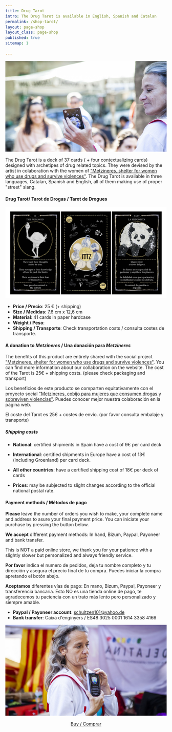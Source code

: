 ```yaml
---
title: Drug Tarot
intro: The Drug Tarot is available in English, Spanish and Catalan
permalink: /shop-tarot/
layout: page-shop
layout_class: page-shop
published: true
sitemap: 1

---
```


[![product Tarot](/media/images/DrugTarot18.jpg)](/shop-tarot)

The Drug Tarot is a deck of 37 cards ( + four contextualizing cards) designed with archetipes of drug related topics. They were devised by the artist in colaboration with the women of ["Metzineres, shelter for women who use drugs and survive violences"][metzineres]. The Drug Tarot is available in three languages, Catalan, Spanish and English, all of them making use of proper "street" slang.

#### Drug Tarot/ Tarot de Drogas / Tarot de Drogues

[![producto Tarot de Drogas](/media/images/DrugTarot2.jpg)](/shop-posters)

- **Price / Precio**: 25 € (+ shipping)
- **Size / Medidas**: 7,6 cm x 12,6 cm
- **Material**: 41 cards in paper hardcase
- **Weight / Peso**:
- **Shipping / Transporte**: Check transportation costs / consulta costes de transporte.

#### A donation to _Metzineres_ / Una donación para _Metzineres_

The benefits of this product are entirely shared with the social project ["Metzineres, shelter for women who use drugs and survive violences"][metzineres]. You can find more information about our collaboration on the website.
The cost of the Tarot is 25€ + shipping costs. (please check packaging and transport)

Los beneficios de este producto se comparten equitativamente con el proyecto social ["Metzineres, cobijo para mujeres que consumen drogas y sobreviven violencias"][metzineres]. Puedes conocer mejor nuestra colaboración en la pagina web.

[metzineres]: http://metzineres.net/

El coste del Tarot es 25€ + costes de envío. (por favor consulta embalaje y transporte)

##### Shipping costs

- **National**: certified shipments in Spain have a cost of 9€ per card deck

- **International**: certified shipments in Europe have a cost of 13€ (including Groenland) per card deck.

- **All other countries**: have a certified shipping cost of 18€ per deck of cards
- **Prices**: may be subjected to slight changes according to the official national postal rate.


#### Payment methods / Métodos de pago

**Please** leave the number of orders you wish to make, your complete name and address to asure your final payment price. You can iniciate your purchase by pressing the button below.

**We accept** different  payment methods: In hand, Bizum, Paypal, Payoneer and bank transfer.

This is NOT a paid online store, we thank you for your patience with a slightly slower but personalized and always friendly service.

**Por favor** indica el numero de pedidos, deja tu nombre completo y tu dirección y asegura el precio final de tu compra. Puedes iniciar la compra apretando el botón abajo.

**Aceptamos** diferentes vías de pago: En mano, Bizum, Paypal, Payoneer y transferencia bancaria.
Esto NO es una tienda online de pago, te agradecemos tu paciencia con un trato más lento pero personalizado y siempre amable.

- **Paypal / Payoneer account**: schultzen101@yahoo.de
- **Bank transfer**: Caixa d'enginyers / ES48 3025 0001 1614 3358 4166

[![product Tarot](/media/images/DrugTarot19.jpg)](/shop-tarot)

<p style="text-align:center">
<a href=" mailto:contact@christinaschultz.com?subject=I%20would%20like%20to%20purchase%20a%20Drug%20Tarot%20%2F%20Quiero%20comprar%20un%20Tarot%20de%20Drogas&body=Hi%20Christina!%0D%0A%0D%0AI%20would%20like%20to%20purchase%20a%20Drug%20Tarot.%0D%0A%0D%0AThis%20is%20my%20shipping%20address%3A%0D%0AJoana%20Doua%0D%0AEverybodystreet%2011%0D%0A80008%20Everbody%20town%0D%0A%0D%0AAs%20soon%20as%20I%20know%20the%20exact%20price%2C%20I%20will%20transfer%20the%20money%20via%20bank%0D%0Atransfer%20%2Fpaypal%20%2F%20payoneer%0D%0A%0D%0A%3D%3D%3D%3D%3D%3D%3D%3D%3D%3D%3D%3D%3D%3D%3D%3D%3D%3D%3D%3D%3D%3D%3D%3D%3D%3D%3D%3D%3D%0D%0A%0D%0A%C2%A1Hola%20Christina!%0D%0A%0D%0AQuiero%20comprar%20un%20Tarot%20de%20Drogas.%0D%0A%0D%0AEsta%20es%20mi%20direcci%C3%B3n%20de%20env%C3%ADo%3A%0D%0AJoana%20Doua%0D%0Acalle%2F%20de%20todas%2011%0D%0A80008%20Pueblo%20de%20todas%0D%0A%0D%0ATan%20pronto%20como%20sepa%20el%20precio%20exacto%2C%20transferir%C3%A9%20el%20dinero%20mediante%0D%0Atransferencia%20bancaria%20%2F%20paypal%20%2F%20payoneer%0D%0A" class="btn">Buy / Comprar</a>
</p>

